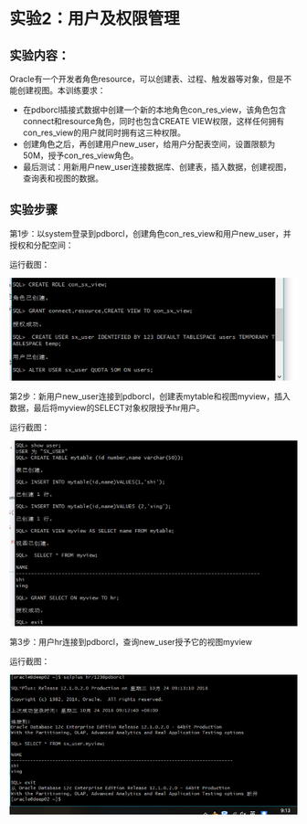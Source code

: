 # 实验2：用户及权限管理

## 实验内容：
Oracle有一个开发者角色resource，可以创建表、过程、触发器等对象，但是不能创建视图。本训练要求：
- 在pdborcl插接式数据中创建一个新的本地角色con_res_view，该角色包含connect和resource角色，同时也包含CREATE VIEW权限，这样任何拥有con_res_view的用户就同时拥有这三种权限。
- 创建角色之后，再创建用户new_user，给用户分配表空间，设置限额为50M，授予con_res_view角色。
- 最后测试：用新用户new_user连接数据库、创建表，插入数据，创建视图，查询表和视图的数据。

## 实验步骤

第1步：以system登录到pdborcl，创建角色con_res_view和用户new_user，并授权和分配空间：

运行截图：

![](https://github.com/RaymodLam/Oracle/blob/master/test1/2_6.png?raw=true)

第2步：新用户new_user连接到pdborcl，创建表mytable和视图myview，插入数据，最后将myview的SELECT对象权限授予hr用户。

运行截图：

![](https://github.com/RaymodLam/Oracle/blob/master/test1/2_4.png?raw=true)

第3步：用户hr连接到pdborcl，查询new_user授予它的视图myview

运行截图：

![](https://github.com/RaymodLam/Oracle/blob/master/test1/2_3.png?raw=true)
